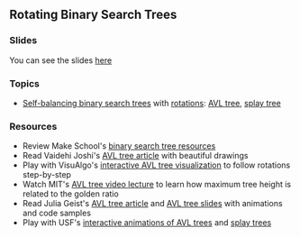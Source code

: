 ## Rotating Binary Search Trees

### Slides

You can see the slides [here](https://docs.google.com/presentation/d/1dNxjecHEiY9uJ2qs7a1nnK_2UZaYBDG5IzOfCwPLHP4/edit#slide=id.p)

### Topics
- [Self-balancing binary search trees] with [rotations]: [AVL tree], [splay tree]

### Resources
- Review Make School's [binary search tree resources]
- Read Vaidehi Joshi's [AVL tree article][BaseCS AVL tree] with beautiful drawings
- Play with VisuAlgo's [interactive AVL tree visualization][VisuAlgo bst] to follow rotations step-by-step
- Watch MIT's [AVL tree video lecture] to learn how maximum tree height is related to the golden ratio
- Read Julia Geist's [AVL tree article] and [AVL tree slides] with animations and code samples
- Play with USF's [interactive animations of AVL trees][USF AVL tree] and [splay trees][USF splay tree]


[self-balancing binary search trees]: https://en.wikipedia.org/wiki/Self-balancing_binary_search_tree
[rotations]: https://en.wikipedia.org/wiki/Tree_rotation
[AVL tree]: https://en.wikipedia.org/wiki/AVL_tree
[splay tree]: https://en.wikipedia.org/wiki/Splay_tree
[red-black tree]: https://en.wikipedia.org/wiki/Red%E2%80%93black_tree

[binary search tree resources]: https://github.com/Product-College-Courses/CS-3-Core-Data-Structures/blob/master/Class9.md
[BaseCS AVL tree]: https://medium.com/basecs/the-little-avl-tree-that-could-86a3cae410c7
[AVL tree slides]: https://docs.google.com/presentation/d/1ZTq_DbxTpnnTMw5GvF4TNJZV7P0k1UGwmm40-SBgfM8/edit
[AVL tree article]: https://medium.com/@julia.geist/c8cef61d3ea1
[AVL tree video lecture]: https://www.youtube.com/watch?v=FNeL18KsWPc
[VisuAlgo bst]: https://visualgo.net/bst
[USF AVL tree]: https://www.cs.usfca.edu/~galles/visualization/AVLtree.html
[USF splay tree]: https://www.cs.usfca.edu/~galles/visualization/SplayTree.html
[USF red-black tree]: https://www.cs.usfca.edu/~galles/visualization/RedBlack.html